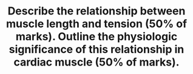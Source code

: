---
title: "Describe the relationship between muscle length and tension (50% of marks). Outline the physiologic significance of this relationship in cardiac muscle (50% of marks)."
entityType: SAQ
exam: PEX
college: CICM
year: 2019
sitting: B
question: 03
passRate: 41
EC_expectedDomains:
- "Some detail was expected on a general description that tension is variable with the length of muscle."
- "It was expected answers would describe that there is a resting length at which tension developed on stimulation is maximal."
EC_errorsCommon:
- "Many candidates omitted that differences exist between muscle types with smooth muscle behaving differently."
EC_extraCredit:
- "Additional credit was given for the distinction about active tension vs resting tension."
- "It was expected a description of the potential mechanism would be included with discussion of sliding filament theory, overlapping fibres and optimal sarcomere length."
- "Some candidates utilised a diagram effectively to convey understanding and more detail was rewarded with additional marks."
---